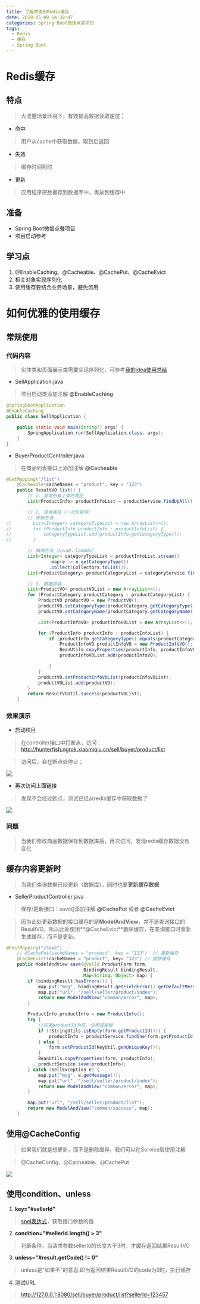 ```yaml
---
title: 了解并使用Redis缓存
date: 2018-05-09 14:39:47
categories: Spring Boot微信点餐项目
tags:
  - Redis
  - 缓存
  - Spring Boot
---
```


# Redis缓存  

## 特点  

> 大流量场景环境下，有效提高数据读取速度；  

* 命中  
> 用户从cache中获取数据，取到后返回  
* 失效  
> 缓存时间到时  
* 更新  
> 应用程序把数据存到数据库中，再放到缓存中  

## 准备  

* Spring Boot微信点餐项目  
* 项目启动参考<xxxxxxxxxxxxxx>  

## 学习点  

1. @EnableCaching、@Cacheable、@CachePut、@CacheEvict  
2. 相关对象实现序列化  
3. 使用缓存要结合业务场景，避免滥用  

# 如何优雅的使用缓存  

## 常规使用  

### 代码内容  

> 实体类和页面展示类需要实现序列化，可参考[我的idea使用总结](https://www.ddebug.cn/2018/05/09/我的idea使用总结/)  

* SellApplication.java   

> 项目启动类添加注解 **@EnableCaching**  

```java
@SpringBootApplication
@EnableCaching
public class SellApplication {

	public static void main(String[] args) {
		SpringApplication.run(SellApplication.class, args);
	}
}
```

* BuyerProductController.java  

> 在商品列表接口上添加注解 **@Cacheable**  

```java
@GetMapping("/list")
    @Cacheable(cacheNames = "product", key = "123")
    public ResultVO list() {
        // 1. 查询所有上架的商品
        List<ProductInfo> productInfoList = productService.findUpAll();

        // 2. 查询类目（一次性查询）
        // 传统方法
//        List<Integer> categoryTypeList = new ArrayList<>();
//        for (ProductInfo productInfo : productInfoList) {
//            categoryTypeList.add(productInfo.getCategoryType());
//        }

        // 精简方法（Java8，lambda）
        List<Integer> categoryTypeList = productInfoList.stream()
                .map(e -> e.getCategoryType())
                .collect(Collectors.toList());
        List<ProductCategory> productCategoryList = categoryService.findByCategoryTypeIn(categoryTypeList);

        // 3. 数据拼装
        List<ProductVO> productVOList = new ArrayList<>();
        for (ProductCategory productCategory : productCategoryList) {
            ProductVO productVO = new ProductVO();
            productVO.setCategoryType(productCategory.getCategoryType());
            productVO.setCategoryName(productCategory.getCategoryName());

            List<ProductInfoVO> productInfoVOList = new ArrayList<>();

            for (ProductInfo productInfo : productInfoList) {
                if (productInfo.getCategoryType().equals(productCategory.getCategoryType())) {
                    ProductInfoVO productInfoVO = new ProductInfoVO();
                    BeanUtils.copyProperties(productInfo, productInfoVO);
                    productInfoVOList.add(productInfoVO);

                }
            }
            productVO.setProductInfoVOList(productInfoVOList);
            productVOList.add(productVO);
        }
        return ResultVOUtil.success(productVOList);
    }
```

### 效果演示  

* 启动项目  

> 在controller接口中打断点，访问：
http://hunterfish.ngrok.xiaomiqiu.cn/sell/buyer/product/list    

> 访问后，会在断点处停止；    

![](http://p8hqd7oln.bkt.clouddn.com/18-5-10/11466847.jpg)

* 再次访问上面链接  

> 发现不会经过断点，测试已经从redis缓存中获取数据了  

![](http://p8hqd7oln.bkt.clouddn.com/18-5-10/66300248.jpg)

### 问题  

> 当我们修改商品数据保存到数据库后，再次访问，发现redis缓存数据没有变化  

## 缓存内容更新时  

> 当我们查询数据已经更新（数据库），同时也要**更新缓存数据**  

* SellerProductController.java  

> 保存/更新接口：save()添加注解 **@CachePut** 或者 **@CacheEvict**  

> 因为此处更新数据的接口缓存的是**ModelAndView**，并不是查询接口的ResultVO，所以此处使用**@CacheEvict**删除缓存，在查询接口时重新生成缓存，而不是更新。  

```java
@PostMapping("/save")
    // @CachePut(cacheNames = "product", key = "123")  // 更新缓存
    @CacheEvict(cacheNames = "product", key= "123") // 删除缓存
    public ModelAndView save(@Valid ProductForm form,
                             BindingResult bindingResult,
                             Map<String, Object> map) {
        if (bindingResult.hasErrors()) {
            map.put("msg", bindingResult.getFieldError().getDefaultMessage());
            map.put("url", "/sell/seller/product/index");
            return new ModelAndView("common/error", map);
        }

        ProductInfo productInfo = new ProductInfo();
        try {
            //如果productId为空, 说明是新增
            if (!StringUtils.isEmpty(form.getProductId())) {
                productInfo = productService.findOne(form.getProductId());
            } else {
                form.setProductId(KeyUtil.genUniqueKey());
            }
            BeanUtils.copyProperties(form, productInfo);
            productService.save(productInfo);
        } catch (SellException e) {
            map.put("msg", e.getMessage());
            map.put("url", "/sell/seller/product/index");
            return new ModelAndView("common/error", map);
        }

        map.put("url", "/sell/seller/product/list");
        return new ModelAndView("common/success", map);
    }
```

## 使用@CacheConfig  

> 如果我们就是想更新，而不是删除缓存，我们可以在Service层使用注解  

> @CacheConfig、@Cacheable、@CachePut  

![](http://p8hqd7oln.bkt.clouddn.com/18-5-10/99533631.jpg)

## 使用condition、unless   

1. **key="#sellerId"**  
> [spel表达式](https://blog.csdn.net/ya_1249463314/article/details/68484422)，获取接口参数的值  

2. **condition="#sellerId.length() > 3"**  
> 判断条件，当请求参数sellerId的长度大于3时，才缓存返回结果ResultVO  

3. **unless="#result.getCode() != 0"**  
> unless是"如果不"的意思,即当返回结果ResultVO的code为0时，执行缓存  

4. 测试URL  
> http://127.0.0.1:8080/sell/buyer/product/list?sellerId=123457  

